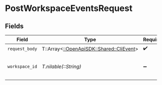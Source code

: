# PostWorkspaceEventsRequest


## Fields

| Field                                                                       | Type                                                                        | Required                                                                    | Description                                                                 |
| --------------------------------------------------------------------------- | --------------------------------------------------------------------------- | --------------------------------------------------------------------------- | --------------------------------------------------------------------------- |
| `request_body`                                                              | T::Array<[::OpenApiSDK::Shared::CliEvent](../../models/shared/clievent.md)> | :heavy_check_mark:                                                          | N/A                                                                         |
| `workspace_id`                                                              | *T.nilable(::String)*                                                       | :heavy_minus_sign:                                                          | Unique identifier of the workspace.                                         |